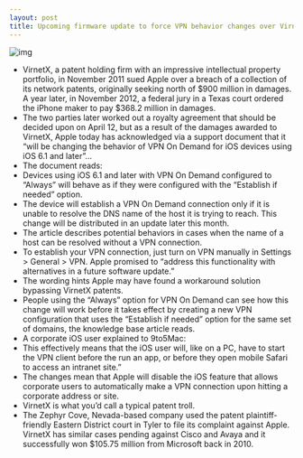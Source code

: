 ```yaml
---
layout: post
title: Upcoming firmware update to force VPN behavior changes over VirnetX patent loss
---
```

![img](http://media.idownloadblog.com/wp-content/uploads/2013/04/iOS-6.1-VPN-On-Demand-changes.png)
* VirnetX, a patent holding firm with an impressive intellectual property portfolio, in November 2011 sued Apple over a breach of a collection of its network patents, originally seeking north of $900 million in damages. A year later, in November 2012, a federal jury in a Texas court ordered the iPhone maker to pay $368.2 million in damages.
* The two parties later worked out a royalty agreement that should be decided upon on April 12, but as a result of the damages awarded to VirnetX, Apple today has acknowledged via a support document that it “will be changing the behavior of VPN On Demand for iOS devices using iOS 6.1 and later”…
* The document reads:
* Devices using iOS 6.1 and later with VPN On Demand configured to “Always” will behave as if they were configured with the “Establish if needed” option.
* The device will establish a VPN On Demand connection only if it is unable to resolve the DNS name of the host it is trying to reach. This change will be distributed in an update later this month.
* The article describes potential behaviors in cases when the name of a host can be resolved without a VPN connection.
* To establish your VPN connection, just turn on VPN manually in Settings > General > VPN. Apple promised to “address this functionality with alternatives in a future software update.”
* The wording hints Apple may have found a workaround solution bypassing VirnetX patents.
* People using the “Always” option for VPN On Demand can see how this change will work before it takes effect by creating a new VPN configuration that uses the “Establish if needed” option for the same set of domains, the knowledge base article reads.
* A corporate iOS user explained to 9to5Mac:
* This effectively means that the iOS user will, like on a PC, have to start the VPN client before the run an app, or before they open mobile Safari to access an intranet site.”
* The changes mean that Apple will disable the iOS feature that allows corporate users to automatically make a VPN connection upon hitting a corporate address or site.
* VirnetX is what you’d call a typical patent troll.
* The Zephyr Cove, Nevada-based company used the patent plaintiff-friendly Eastern District court in Tyler to file its complaint against Apple. VirnetX has similar cases pending against Cisco and Avaya and it successfully won $105.75 million from Microsoft back in 2010.

